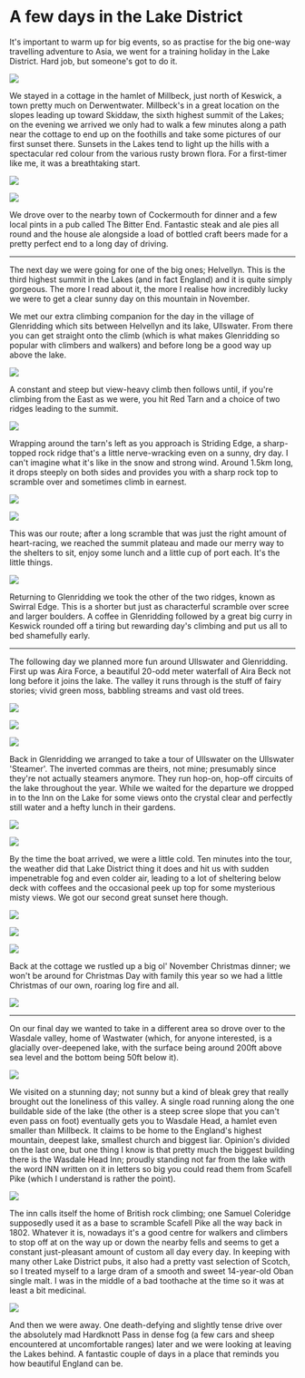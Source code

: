 # A few days in the Lake District

It's important to warm up for big events, so as practise for the big one-way travelling adventure to Asia, we went for a training holiday in the Lake District. Hard job, but someone's got to do it.

![](/content/images/2015/11/IMG_6701.JPG)

We stayed in a cottage in the hamlet of Millbeck, just north of Keswick, a town pretty much on Derwentwater. Millbeck's in a great location on the slopes leading up toward Skiddaw, the sixth highest summit of the Lakes; on the evening we arrived we only had to walk a few minutes along a path near the cottage to end up on the foothills and take some pictures of our first sunset there. Sunsets in the Lakes tend to light up the hills with a spectacular red colour from the various rusty brown flora. For a first-timer like me, it was a breathtaking start.

![](/content/images/2015/11/IMG_6720.JPG)

![](/content/images/2015/11/IMG_6726.JPG)

We drove over to the nearby town of Cockermouth for dinner and a few local pints in a pub called The Bitter End. Fantastic steak and ale pies all round and the house ale alongside a load of bottled craft beers made for a pretty perfect end to a long day of driving.

---

The next day we were going for one of the big ones; Helvellyn. This is the third highest summit in the Lakes (and in fact England) and it is quite simply gorgeous. The more I read about it, the more I realise how incredibly lucky we were to get a clear sunny day on this mountain in November.

We met our extra climbing companion for the day in the village of Glenridding which sits between Helvellyn and its lake, Ullswater. From there you can get straight onto the climb (which is what makes Glenridding so popular with climbers and walkers) and before long be a good way up above the lake.

![](/content/images/2015/11/IMG_6770.JPG)

A constant and steep but view-heavy climb then follows until, if you're climbing from the East as we were, you hit Red Tarn and a choice of two ridges leading to the summit.

![](/content/images/2015/11/IMG_6774.JPG)

Wrapping around the tarn's left as you approach is Striding Edge, a sharp-topped rock ridge that's a little nerve-wracking even on a sunny, dry day. I can't imagine what it's like in the snow and strong wind. Around 1.5km long, it drops steeply on both sides and provides you with a sharp rock top to scramble over and sometimes climb in earnest.

![](/content/images/2015/11/IMG_20151102_130948_1.jpg)

![](/content/images/2015/11/IMG_20151102_122755_1.jpg)

This was our route; after a long scramble that was just the right amount of heart-racing, we reached the summit plateau and made our merry way to the shelters to sit, enjoy some lunch and a little cup of port each. It's the little things.

![](/content/images/2015/11/IMG_6798.JPG)

Returning to Glenridding we took the other of the two ridges, known as Swirral Edge. This is a shorter but just as characterful scramble over scree and larger boulders. A coffee in Glenridding followed by a great big curry in Keswick rounded off a tiring but rewarding day's climbing and put us all to bed shamefully early.

---

The following day we planned more fun around Ullswater and Glenridding. First up was Aira Force, a beautiful 20-odd meter waterfall of Aira Beck not long before it joins the lake. The valley it runs through is the stuff of fairy stories; vivid green moss, babbling streams and vast old trees.

![](/content/images/2015/11/IMG_6863.JPG)

![](/content/images/2015/11/IMG_6882.JPG)

![](/content/images/2015/11/IMG_6886.JPG)

Back in Glenridding we arranged to take a tour of Ullswater on the Ullswater 'Steamer'. The inverted commas are theirs, not mine; presumably since they're not actually steamers anymore. They run hop-on, hop-off circuits of the lake throughout the year. While we waited for the departure we dropped in to the Inn on the Lake for some views onto the crystal clear and perfectly still water and a hefty lunch in their gardens.

![](/content/images/2015/11/IMG_6892.JPG)

![](/content/images/2015/11/IMG_6904.JPG)

By the time the boat arrived, we were a little cold. Ten minutes into the tour, the weather did that Lake District thing it does and hit us with sudden impenetrable fog and even colder air, leading to a lot of sheltering below deck with coffees and the occasional peek up top for some mysterious misty views. We got our second great sunset here though.

![](/content/images/2015/11/IMG_6936.JPG)

![](/content/images/2015/11/IMG_6970.JPG)

![](/content/images/2015/11/IMG_6939.JPG)

Back at the cottage we rustled up a big ol' November Christmas dinner; we won't be around for Christmas Day with family this year so we had a little Christmas of our own, roaring log fire and all.

![](/content/images/2015/11/IMG_7001.JPG)

---

On our final day we wanted to take in a different area so drove over to the Wasdale valley, home of Wastwater (which, for anyone interested, is a glacially over-deepened lake, with the surface being around 200ft above sea level and the bottom being 50ft below it).

![](/content/images/2015/11/IMG_7011-1.JPG)

We visited on a stunning day; not sunny but a kind of bleak grey that really brought out the loneliness of this valley. A single road running along the one buildable side of the lake (the other is a steep scree slope that you can't even pass on foot) eventually gets you to Wasdale Head, a hamlet even smaller than Millbeck. It claims to be home to the England's highest mountain, deepest lake, smallest church and biggest liar. Opinion's divided on the last one, but one thing I know is that pretty much the biggest building there is the Wasdale Head Inn; proudly standing not far from the lake with the word INN written on it in letters so big you could read them from Scafell Pike (which I understand is rather the point).

![](/content/images/2015/11/IMG_20151104_140116.jpg)

The inn calls itself the home of British rock climbing; one Samuel Coleridge supposedly used it as a base to scramble Scafell Pike all the way back in 1802. Whatever it is, nowadays it's a good centre for walkers and climbers to stop off at on the way up or down the nearby fells and seems to get a constant just-pleasant amount of custom all day every day. In keeping with many other Lake District pubs, it also had a pretty vast selection of Scotch, so I treated myself to a large dram of a smooth and sweet 14-year-old Oban single malt. I was in the middle of a bad toothache at the time so it was at least a bit medicinal.

![](/content/images/2015/11/IMG_7015.JPG)

And then we were away. One death-defying and slightly tense drive over the absolutely mad Hardknott Pass in dense fog (a few cars and sheep encountered at uncomfortable ranges) later and we were looking at leaving the Lakes behind. A fantastic couple of days in a place that reminds you how beautiful England can be.
